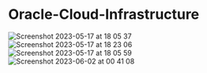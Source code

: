 # Oracle-Cloud-Infrastructure

![Screenshot 2023-05-17 at 18 05 37](https://github.com/Elfn/Oracle-Cloud-Infrastructure/assets/29838473/d7e393ba-67e4-494f-859a-d38cd44338aa)
![Screenshot 2023-05-17 at 18 23 06](https://github.com/Elfn/Oracle-Cloud-Infrastructure/assets/29838473/9bbacda8-8a8c-4fd8-a59e-80f215f53e5f)
![Screenshot 2023-05-17 at 18 05 59](https://github.com/Elfn/Oracle-Cloud-Infrastructure/assets/29838473/475b3668-42b3-415e-bac1-7690a42dfd73)
![Screenshot 2023-06-02 at 00 41 08](https://github.com/Elfn/Oracle-Cloud-Infrastructure/assets/29838473/93ba0343-9300-4126-8710-13e7f5215ebe)
